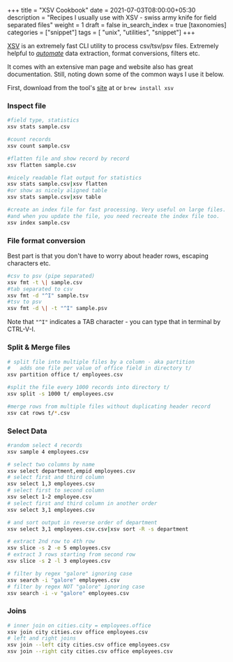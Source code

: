 +++
title = "XSV Cookbook"
date = 2021-07-03T08:00:00+05:30
description = "Recipes I usually use with XSV - swiss army knife for field separated files"
weight = 1
draft = false
in_search_index = true
[taxonomies]
categories = ["snippet"]
tags = [ "unix", "utilities",  "snippet"]
+++

[XSV](https://github.com/BurntSushi/xsv) is an extremely fast CLI utility to process csv/tsv/psv files. Extremely helpful to <u>*automate*</u> data extraction, format conversions, filters etc. 

It comes with an extensive man page and website also has great documentation. Still, noting down some of the common ways I use it below.

<!-- more -->
First, download from the tool's [site](https://github.com/BurntSushi/xsv) at  or `brew install xsv`

### Inspect file

```bash
#field type, statistics
xsv stats sample.csv 

#count records
xsv count sample.csv 

#flatten file and show record by record
xsv flatten sample.csv

#nicely readable flat output for statistics
xsv stats sample.csv|xsv flatten
#or show as nicely aligned table
xsv stats sample.csv|xsv table

#create an index file for fast processing. Very useful on large files. Not needed for smaller files
#and when you update the file, you need recreate the index file too.
xsv index sample.csv
```

### File format conversion

Best part is that you don't have to worry about header rows, escaping characters etc.

```bash
#csv to psv (pipe separated)
xsv fmt -t \| sample.csv
#tab separated to csv
xsv fmt -d "^I" sample.tsv
#tsv to psv
xsv fmt -d \| -t "^I" sample.psv 
```

Note that `"^I"` indicates a TAB character - you can type that in terminal by CTRL-V-I. 

### Split & Merge files

```bash
# split file into multiple files by a column - aka partition
#   adds one file per value of office field in directory t/
xsv partition office t/ employees.csv  

#split the file every 1000 records into directory t/
xsv split -s 1000 t/ employees.csv

#merge rows from multiple files without duplicating header record
xsv cat rows t/*.csv 
```

### Select Data

```bash
#random select 4 records
xsv sample 4 employees.csv

# select two columns by name
xsv select department,empid employees.csv
# select first and third column
xsv select 1,3 employees.csv
# select first to second column
xsv select 1-2 employee.csv 
# select first and third column in another order
xsv select 3,1 employees.csv

# and sort output in reverse order of department
xsv select 3,1 employees.csv.csv|xsv sort -R -s department 

# extract 2nd row to 4th row
xsv slice -s 2 -e 5 employees.csv
# extract 3 rows starting from second row
xsv slice -s 2 -l 3 employees.csv

# filter by regex "galore" ignoring case
xsv search -i "galore" employees.csv
# filter by regex NOT "galore" ignoring case
xsv search -i -v "galore" employees.csv
```

### Joins

```bash
# inner join on cities.city = employees.office
xsv join city cities.csv office employees.csv
# left and right joins
xsv join --left city cities.csv office employees.csv
xsv join --right city cities.csv office employees.csv
```
